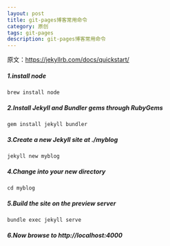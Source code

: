```yaml
---
layout: post
title: git-pages博客常用命令
category: 原创
tags: git-pages
description: git-pages博客常用命令
---
```


原文：https://jekyllrb.com/docs/quickstart/

##### 1.install node
```brew install node```
##### 2.Install Jekyll and Bundler gems through RubyGems
```gem install jekyll bundler```
##### 3.Create a new Jekyll site at ./myblog
```jekyll new myblog```
##### 4.Change into your new directory
```cd myblog```
##### 5.Build the site on the preview server
```bundle exec jekyll serve```
##### 6.Now browse to http://localhost:4000